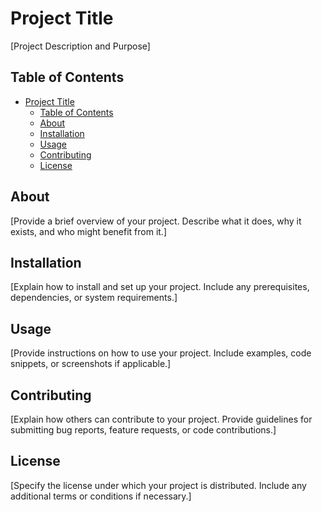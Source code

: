 # Project Title

[Project Description and Purpose]

## Table of Contents
- [Project Title](#project-title)
  - [Table of Contents](#table-of-contents)
  - [About](#about)
  - [Installation](#installation)
  - [Usage](#usage)
  - [Contributing](#contributing)
  - [License](#license)

## About
[Provide a brief overview of your project. Describe what it does, why it exists, and who might benefit from it.]

## Installation
[Explain how to install and set up your project. Include any prerequisites, dependencies, or system requirements.]

## Usage
[Provide instructions on how to use your project. Include examples, code snippets, or screenshots if applicable.]

## Contributing
[Explain how others can contribute to your project. Provide guidelines for submitting bug reports, feature requests, or code contributions.]

## License
[Specify the license under which your project is distributed. Include any additional terms or conditions if necessary.]
